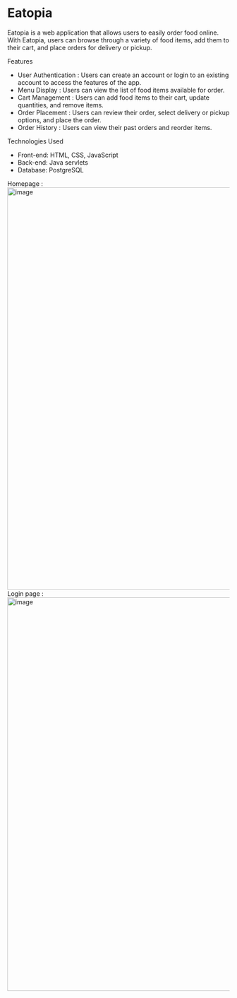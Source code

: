 # Eatopia
Eatopia is a web application that allows users to easily order food online. With Eatopia, users can browse through a variety of food items, add them to their cart, and place orders for delivery or pickup.

Features
<ul>
  <li>User Authentication : Users can create an account or login to an existing account to access the features of the app.</li>
  <li>Menu Display : Users can view the list of food items available for order.</li>
  <li>Cart Management : Users can add food items to their cart, update quantities, and remove items.</li>
  <li>Order Placement : Users can review their order, select delivery or pickup options, and place the order.</li>
  <li>Order History : Users can view their past orders and reorder items.</li>
</ul>

Technologies Used

<ul>
  <li>Front-end: HTML, CSS, JavaScript</li>
  <li>Back-end: Java servlets</li>
  <li>Database: PostgreSQL</li>
</ul>


Homepage :
</br>
<img width="911" alt="image" src="https://github.com/Abhishek5002443/Eatopia/assets/62831104/5cd7c27c-1791-400a-89d9-94919a5fafc0">
</br>
Login page :
</br>
<img width="891" alt="image" src="https://github.com/Abhishek5002443/Eatopia/assets/62831104/7af8ff9c-e252-4622-80f6-e920d738b805">

